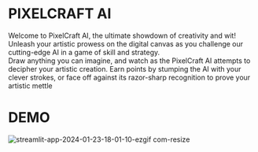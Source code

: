 <h1>PIXELCRAFT AI</h1>
Welcome to PixelCraft AI, the ultimate showdown of creativity and wit! Unleash your artistic prowess on the digital canvas as you challenge our cutting-edge AI in a game of skill and strategy.<br> Draw anything you can imagine, and watch as the PixelCraft AI attempts to decipher your artistic creation. Earn points by stumping the AI with your clever strokes, or face off against its razor-sharp recognition to prove your artistic mettle<br>
<h1>DEMO</h1>

![streamlit-app-2024-01-23-18-01-10-ezgif com-resize](https://github.com/Ryuzaki1415/PixelCraft-AI/assets/116740203/45fcef21-5b83-4106-b488-ee7d72b59693)
